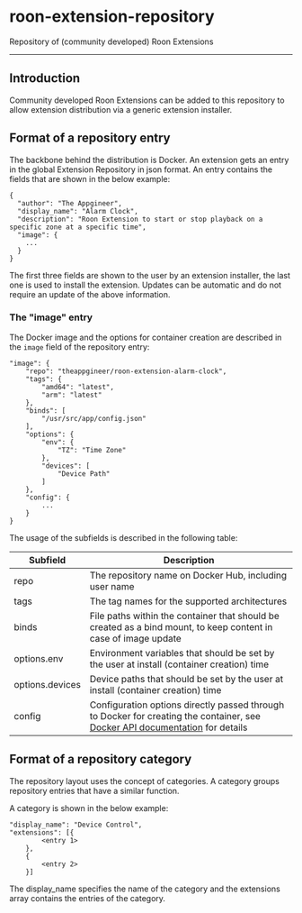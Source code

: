 # roon-extension-repository

Repository of (community developed) Roon Extensions

------------

## Introduction

Community developed Roon Extensions can be added to this repository to allow extension distribution via a generic extension installer.

## Format of a repository entry

The backbone behind the distribution is Docker. An extension gets an entry in the global Extension Repository in json format. An entry contains the fields that are shown in the below example:

    {
      "author": "The Appgineer",
      "display_name": "Alarm Clock",
      "description": "Roon Extension to start or stop playback on a specific zone at a specific time",
      "image": {
        ...
      }
    }

The first three fields are shown to the user by an extension installer, the last one is used to install the extension. Updates can be automatic and do not require an update of the above information.

### The "image" entry

The Docker image and the options for container creation are described in the `image` field of the repository entry:

    "image": {
        "repo": "theappgineer/roon-extension-alarm-clock",
        "tags": {
            "amd64": "latest",
            "arm": "latest"
        },
        "binds": [
            "/usr/src/app/config.json"
        ],
        "options": {
            "env": {
                "TZ": "Time Zone"
            },
            "devices": [
                "Device Path"
            ]
        },
        "config": {
            ...
        }
    }

The usage of the subfields is described in the following table:

|Subfield|Description|
|---|---|
|repo|The repository name on Docker Hub, including user name|
|tags|The tag names for the supported architectures|
|binds|File paths within the container that should be created as a bind mount, to keep content in case of image update|
|options.env|Environment variables that should be set by the user at install (container creation) time|
|options.devices|Device paths that should be set by the user at install (container creation) time|
|config|Configuration options directly passed through to Docker for creating the container, see [Docker API documentation](https://docs.docker.com/engine/api/v1.39/#operation/ContainerCreate) for details|

## Format of a repository category

The repository layout uses the concept of categories. A category groups repository entries that have a similar function.

A category is shown in the below example:

    "display_name": "Device Control",
    "extensions": [{
            <entry 1>
        },
        {
            <entry 2>
        }]

The display_name specifies the name of the category and the extensions array contains the entries of the category.
